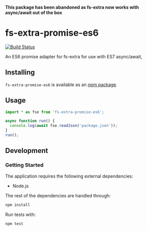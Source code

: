 **This package has been abandoned as fs-extra now works with async/await out of the box**

# fs-extra-promise-es6
[![Build Status](https://travis-ci.org/vinsonchuong/fs-extra-promise-es6.svg?branch=master)](https://travis-ci.org/vinsonchuong/fs-extra-promise-es6)

An ES6 promise adapter for fs-extra for use with ES7 async/await,

## Installing
`fs-extra-promise-es6` is available as an
[npm package](https://www.npmjs.com/package/fs-extra-promise-es6).

## Usage
```js
import * as fse from 'fs-extra-promise-es6';

async function run() {
  console.log(await fse.readJson('package.json'));
}
run();
```

## Development
### Getting Started
The application requires the following external dependencies:
* Node.js

The rest of the dependencies are handled through:
```bash
npm install
```

Run tests with:
```bash
npm test
```
